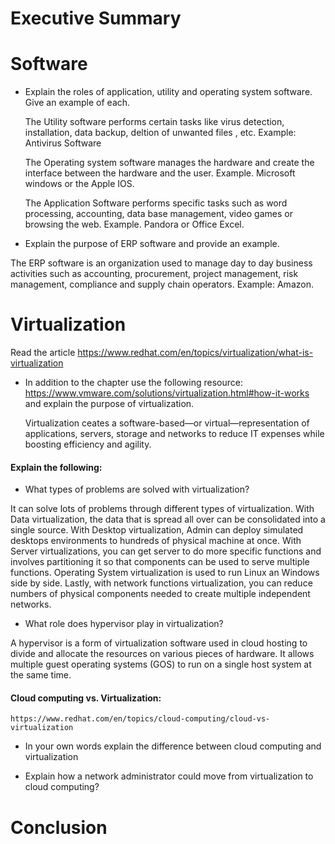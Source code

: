 # Executive Summary

# Software 
* Explain the roles of application, utility and operating system software. Give an example of each. 

  The Utility software performs certain tasks like virus detection, installation, data backup, deltion of unwanted files , etc. Example: Antivirus Software
 
  The Operating system software manages the hardware and create the interface between the hardware and the user. Example. Microsoft windows or the Apple IOS.
  
   The Application Software performs specific tasks such as word processing, accounting, data base management, video games or browsing the web. Example. Pandora or Office Excel. 
   
* Explain the purpose of ERP software and provide an example. 

 The ERP software is an organization used to manage day to day business activities such as accounting, procurement, project management, risk management, compliance and supply chain operators. Example: Amazon.

# Virtualization

Read the article 
https://www.redhat.com/en/topics/virtualization/what-is-virtualization

* In addition to the chapter use the following resource:  https://www.vmware.com/solutions/virtualization.html#how-it-works
and explain the purpose of virtualization. 

  Virtualization ceates a software-based—or virtual—representation of applications, servers, storage and networks to reduce IT expenses while boosting efficiency and agility.
#### Explain the following: 
* What types of problems are solved with virtualization? 

 It can solve lots of problems through different types of virtualization. With Data virtualization, the data that is spread all over can be consolidated into a single source. With Desktop virtualization, Admin can deploy simulated desktops environments to hundreds of physical machine at once. With Server virtualizations, you can get server to do more specific functions and involves partitioning it so that components can be used to serve multiple functions. Operating System virtualization is used to run Linux an Windows side by side. Lastly, with network functions virtualization, you can reduce numbers of physical components needed to create multiple independent networks. 
 
* What role does hypervisor play in virtualization? 

 A hypervisor is a form of virtualization software used in cloud hosting to divide and allocate the resources on various pieces of hardware. It allows multiple guest operating systems (GOS) to run on a single host system at the same time. 

#### Cloud computing vs. Virtualization: 
    https://www.redhat.com/en/topics/cloud-computing/cloud-vs-virtualization  
 
* In your own words explain the difference between cloud computing and virtualization  

* Explain how a network administrator could move from virtualization to cloud computing? 
 
# Conclusion
